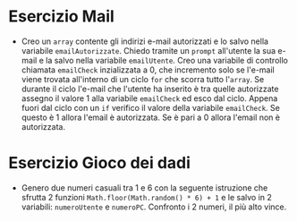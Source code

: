 # Esercizio Mail

- Creo un `array` contente gli indirizi e-mail autorizzati e lo salvo nella variabile `emailAutorizzate`. Chiedo tramite un `prompt` all'utente la sua e-mail e la salvo nella variabile `emailUtente`. Creo una variabile di controllo chiamata `emailCheck` inzializzata a 0, che incremento solo se l'e-mail viene trovata all'interno di un ciclo `for` che scorra tutto l'`array`. Se durante il ciclo l'e-mail che l'utente ha inserito è tra quelle autorizzate assegno il valore 1 alla variabile `emailCheck` ed esco dal ciclo. Appena fuori dal ciclo con un `if` verifico il valore della variabile `emailCheck`. Se questo è 1 allora l'email è autorizzata. Se è pari a 0 allora l'email non è autorizzata.

# Esercizio Gioco dei dadi

- Genero due numeri casuali tra 1 e 6 con la seguente istruzione che sfrutta 2 funzioni `Math.floor(Math.random() * 6) + 1` e le salvo in 2 variabili: `numeroUtente` e `numeroPC`. Confronto i 2 numeri, il più alto vince.
